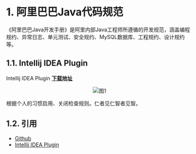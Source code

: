 # 1. 阿里巴巴Java代码规范

《阿里巴巴Java开发手册》是阿里内部Java工程师所遵循的开发规范，涵盖编程规约、异常日志、单元测试、安全规约、MySQL数据库、工程规约、设计规约等。

## 1.1. Intellij IDEA Plugin

Intellij IDEA Plugin **[下载地址](https://plugins.jetbrains.com/plugin/10046-alibaba-java-coding-guidelines)**

<div align="center"><img src="./images/1000/1.png" alt="图1"/></div>

根据个人的习惯启用、关闭检查规则。仁者见仁智者见智。

## 1.2. 引用

* [Github](https://github.com/alibaba/p3c)
* [Intellij IDEA Plugin](https://plugins.jetbrains.com/plugin/10046-alibaba-java-coding-guidelines)